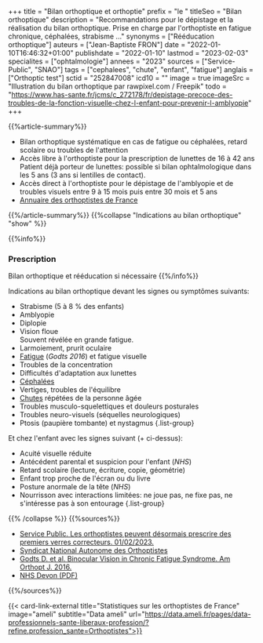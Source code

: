 +++
title = "Bilan orthoptique et orthoptie"
prefix = "le "
titleSeo = "Bilan orthoptique"
description = "Recommandations pour le dépistage et la réalisation du bilan orthoptique. Prise en charge par l'orthoptiste en fatigue chronique, céphalées, strabisme ..."
synonyms = ["Rééducation orthoptique"]
auteurs = ["Jean-Baptiste FRON"]
date = "2022-01-10T16:46:32+01:00"
publishdate = "2022-01-10"
lastmod = "2023-02-03"
specialites = ["ophtalmologie"]
annees = "2023"
sources = ["Service-Public", "SNAO"]
tags = ["cephalees", "chute", "enfant", "fatigue"]
anglais = ["Orthoptic test"]
sctid = "252847008"
icd10 = ""
image = true
imageSrc = "Illustration du bilan orthoptique par rawpixel.com / Freepik"
todo = "https://www.has-sante.fr/jcms/c_272178/fr/depistage-precoce-des-troubles-de-la-fonction-visuelle-chez-l-enfant-pour-prevenir-l-amblyopie"
+++

{{%article-summary%}}

- Bilan orthoptique systématique en cas de fatigue ou céphalées, retard scolaire ou troubles de l'attention
- Accès libre à l'orthoptiste pour la prescription de lunettes de 16 à 42 ans  
  Patient déjà porteur de lunettes: possible si bilan ophtalmologique dans les 5 ans (3 ans si lentilles de contact).
- Accès direct à l'orthoptiste pour le dépistage de l'amblyopie et de troubles visuels entre 9 à 15 mois puis entre 30 mois et 5 ans
- [Annuaire des orthoptistes de France](https://www.sante.fr/recherche/trouver/orthoptiste/Autour%20de%20moi)

{{%/article-summary%}}
{{%collapse "Indications au bilan orthoptique" "show" %}}

{{%info%}}

### Prescription

Bilan orthoptique et rééducation si nécessaire
{{%/info%}}

Indications au bilan orthoptique devant les signes ou symptômes suivants:

- Strabisme (5 à 8 % des enfants)
- Amblyopie
- Diplopie
- Vision floue  
  Souvent révélée en grande fatigue.
- Larmoiement, prurit oculaire
- [Fatigue](/tags/fatigue/) (*Godts 2016*) et fatigue visuelle
- Troubles de la concentration
- Difficultés d'adaptation aux lunettes
- [Céphalées](/tags/cephalees/)
- Vertiges, troubles de l'équilibre
- [Chutes](/tags/chute/) répétées de la personne âgée
- Troubles musculo-squelettiques et douleurs posturales
- Troubles neuro-visuels (séquelles neurologiques)
- Ptosis (paupière tombante) et nystagmus
{.list-group}

Et chez l'enfant avec les signes suivant (+ ci-dessus):

- Acuité visuelle réduite
- Antécédent parental et suspicion pour l'enfant (*NHS*)
- Retard scolaire (lecture, écriture, copie, géométrie)
- Enfant trop proche de l'écran ou du livre
- Posture anormale de la tête (*NHS*)
- Nourrisson avec interactions limitées: ne joue pas, ne fixe pas, ne s'intéresse pas à son entourage
{.list-group}

{{% /collapse %}}
{{%sources%}}

- [Service Public. Les orthoptistes peuvent désormais prescrire des premiers verres correcteurs. 01/02/2023.](https://www.service-public.fr/particuliers/actualites/A16344?xtor=EPR-100)
- [Syndicat National Autonome des Orthoptistes](https://www.orthoptiste.pro/l-orthoptie/ou-et-quand-consulter/)
- [Godts D. et al. Binocular Vision in Chronic Fatigue Syndrome. Am Orthopt J. 2016.](https://pubmed.ncbi.nlm.nih.gov/27799582/)
- [NHS Devon (PDF)](https://www.northdevonhealth.nhs.uk/wp-content/uploads/2014/06/Appendix-1.pdf)

{{%/sources%}}

{{< card-link-external title="Statistiques sur les orthoptistes de France" image="ameli" subtitle="Data ameli" url="https://data.ameli.fr/pages/data-professionnels-sante-liberaux-profession/?refine.profession_sante=Orthoptistes">}}
